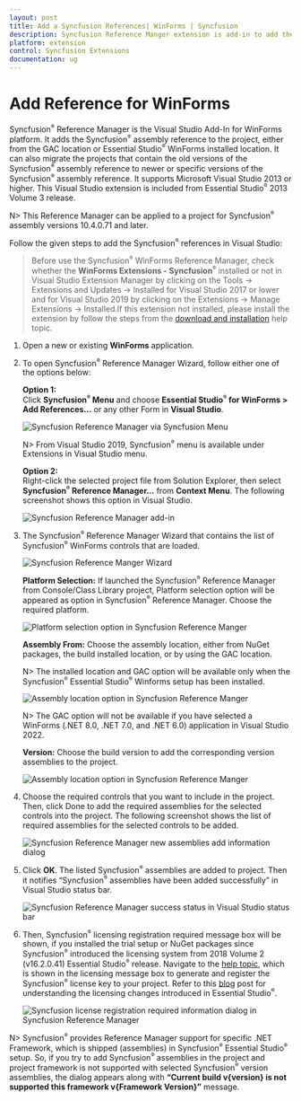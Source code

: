 ```yaml
---
layout: post
title: Add a Syncfusion References| WinForms | Syncfusion
description: Syncfusion Reference Manger extension is add-in to add the Syncfusion references into the WinForms application
platform: extension
control: Syncfusion Extensions
documentation: ug
---
```


# Add Reference for WinForms

Syncfusion<sup style="font-size:70%">&reg;</sup> Reference Manager is the Visual Studio Add-In for WinForms platform. It adds the Syncfusion<sup style="font-size:70%">&reg;</sup> assembly reference to the project, either from the GAC location or Essential Studio<sup style="font-size:70%">&reg;</sup> WinForms installed location. It can also migrate the projects that contain the old versions of the Syncfusion<sup style="font-size:70%">&reg;</sup> assembly reference to newer or specific versions of the Syncfusion<sup style="font-size:70%">&reg;</sup> assembly reference. It supports Microsoft Visual Studio 2013 or higher. This Visual Studio extension is included from Essential Studio<sup style="font-size:70%">&reg;</sup> 2013 Volume 3 release.

N> This Reference Manager can be applied to a project for Syncfusion<sup style="font-size:70%">&reg;</sup> assembly versions 10.4.0.71 and later.

Follow the given steps to add the Syncfusion<sup style="font-size:70%">&reg;</sup> references in Visual Studio:

> Before use the Syncfusion<sup style="font-size:70%">&reg;</sup> WinForms Reference Manager, check whether the **WinForms Extensions - Syncfusion<sup style="font-size:70%">&reg;</sup>** installed or not in Visual Studio Extension Manager by clicking on the Tools -> Extensions and Updates -> Installed for Visual Studio 2017 or lower and for Visual Studio 2019 by clicking on the Extensions -> Manage Extensions -> Installed.If this extension not installed, please install the extension by follow the steps from the [download and installation](https://help.syncfusion.com/windowsforms/visual-studio-integration/vs2019-extensions/download-and-installation/) help topic.

1. Open a new or existing **WinForms** application.

2. To open Syncfusion<sup style="font-size:70%">&reg;</sup> Reference Manager Wizard, follow either one of the options below:

   **Option 1:**  
   Click **Syncfusion<sup style="font-size:70%">&reg;</sup> Menu** and choose **Essential Studio<sup style="font-size:70%">&reg;</sup> for WinForms > Add References…** or any other Form in **Visual Studio**.

   ![Syncfusion Reference Manager via Syncfusion Menu](Syncfusion-Reference-Manger_images/Syncfusion_Menu_AddReference.png)

   N> From Visual Studio 2019, Syncfusion<sup style="font-size:70%">&reg;</sup> menu is available under Extensions in Visual Studio menu.

   **Option 2:**  
   Right-click the selected project file from Solution Explorer, then select **Syncfusion<sup style="font-size:70%">&reg;</sup> Reference Manager…** from **Context Menu**. The following screenshot shows this option in Visual Studio.   

   ![Syncfusion Reference Manager add-in](Syncfusion-Reference-Manger_images/Syncfusion-Reference-Manger-img1.png)

3. The Syncfusion<sup style="font-size:70%">&reg;</sup> Reference Manager Wizard that contains the list of Syncfusion<sup style="font-size:70%">&reg;</sup> WinForms controls that are loaded.

   ![Syncfusion Reference Manger Wizard](Syncfusion-Reference-Manger_images/Syncfusion-Reference-Manger-img2.png)

   **Platform Selection:** If launched the Syncfusion<sup style="font-size:70%">&reg;</sup> Reference Manager from Console/Class Library project, Platform selection option will be appeared as option in Syncfusion<sup style="font-size:70%">&reg;</sup> Reference Manager. Choose the required platform. 

   ![Platform selection option in Syncfusion Reference Manger](Syncfusion-Reference-Manger_images/Syncfusion-Reference-Manger-img3.png)

   **Assembly From:** Choose the assembly location, either from NuGet packages, the build installed location, or by using the GAC location.

   N> The installed location and GAC option will be available only when the Syncfusion<sup style="font-size:70%">&reg;</sup> Essential Studio<sup style="font-size:70%">&reg;</sup> Winforms setup has been installed.

   ![Assembly location option in Syncfusion Reference Manger](Syncfusion-Reference-Manger_images/Syncfusion-Reference-Manger-img4.png)

   N> The GAC option will not be available if you have selected a WinForms (.NET 8.0, .NET 7.0, and .NET 6.0) application in Visual Studio 2022.

   **Version:** Choose the build version to add the corresponding version assemblies to the project.

   ![Assembly location option in Syncfusion Reference Manger](Syncfusion-Reference-Manger_images/Syncfusion-Reference-Manger1-img4.png)

   
  

4. Choose the required controls that you want to include in the project. Then, click Done to add the required assemblies for the selected controls into the project. The following screenshot shows the list of required assemblies for the selected controls to be added.

   ![Syncfusion Reference Manager new assemblies add information dialog](Syncfusion-Reference-Manger_images/Syncfusion-Reference-Manger-img5.png)

5. Click **OK**. The listed Syncfusion<sup style="font-size:70%">&reg;</sup> assemblies are added to project. Then it notifies “Syncfusion<sup style="font-size:70%">&reg;</sup> assemblies have been added successfully” in Visual Studio status bar.

   ![Syncfusion Reference Manager success status in Visual Studio status bar](Syncfusion-Reference-Manger_images/Syncfusion-Reference-Manger-img6.png)

6. Then, Syncfusion<sup style="font-size:70%">&reg;</sup> licensing registration required message box will be shown, if you installed the trial setup or NuGet packages since Syncfusion<sup style="font-size:70%">&reg;</sup> introduced the licensing system from 2018 Volume 2 (v16.2.0.41) Essential Studio<sup style="font-size:70%">&reg;</sup> release. Navigate to the  [help topic](https://help.syncfusion.com/common/essential-studio/licensing/license-key#how-to-generate-syncfusion-license-key), which is shown in the licensing message box to generate and register the Syncfusion<sup style="font-size:70%">&reg;</sup> license key to your project. Refer to this [blog](https://blog.syncfusion.com/post/Whats-New-in-2018-Volume-2-Licensing-Changes-in-the-1620x-Version-of-Essential-Studio.aspx) post for understanding the licensing changes introduced in Essential Studio<sup style="font-size:70%">&reg;</sup>.

   ![Syncfusion license registration required information dialog in Syncfusion Reference Manager](Syncfusion-Reference-Manger_images/Syncfusion-Reference-Manger-img7.png)

N>  Syncfusion<sup style="font-size:70%">&reg;</sup> provides Reference Manager support for specific .NET Framework, which is shipped (assemblies) in Syncfusion<sup style="font-size:70%">&reg;</sup> Essential Studio<sup style="font-size:70%">&reg;</sup> setup. So, if you try to add Syncfusion<sup style="font-size:70%">&reg;</sup> assemblies in the project and project framework is not supported with selected Syncfusion<sup style="font-size:70%">&reg;</sup> version assemblies, the dialog appears along with **“Current build v{version} is not supported this framework v{Framework Version}”** message.






